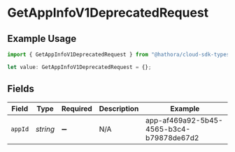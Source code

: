 # GetAppInfoV1DeprecatedRequest

## Example Usage

```typescript
import { GetAppInfoV1DeprecatedRequest } from "@hathora/cloud-sdk-typescript/models/operations";

let value: GetAppInfoV1DeprecatedRequest = {};
```

## Fields

| Field                                    | Type                                     | Required                                 | Description                              | Example                                  |
| ---------------------------------------- | ---------------------------------------- | ---------------------------------------- | ---------------------------------------- | ---------------------------------------- |
| `appId`                                  | *string*                                 | :heavy_minus_sign:                       | N/A                                      | app-af469a92-5b45-4565-b3c4-b79878de67d2 |